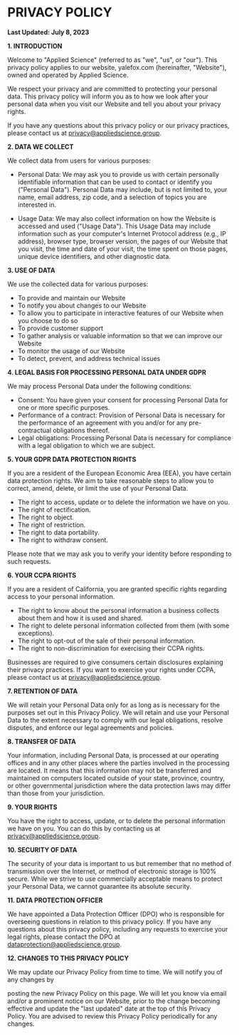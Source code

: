# PRIVACY POLICY

**Last Updated: July 8, 2023**

**1. INTRODUCTION**

Welcome to "Applied Science" (referred to as "we", "us", or "our"). This privacy policy applies to our website, yalefox.com (hereinafter, "Website"), owned and operated by Applied Science.

We respect your privacy and are committed to protecting your personal data. This privacy policy will inform you as to how we look after your personal data when you visit our Website and tell you about your privacy rights.

If you have any questions about this privacy policy or our privacy practices, please contact us at privacy@appliedscience.group.

**2. DATA WE COLLECT**

We collect data from users for various purposes:

* Personal Data: We may ask you to provide us with certain personally identifiable information that can be used to contact or identify you ("Personal Data"). Personal Data may include, but is not limited to, your name, email address, zip code, and a selection of topics you are interested in.

* Usage Data: We may also collect information on how the Website is accessed and used ("Usage Data"). This Usage Data may include information such as your computer's Internet Protocol address (e.g., IP address), browser type, browser version, the pages of our Website that you visit, the time and date of your visit, the time spent on those pages, unique device identifiers, and other diagnostic data.

**3. USE OF DATA**

We use the collected data for various purposes:

* To provide and maintain our Website
* To notify you about changes to our Website
* To allow you to participate in interactive features of our Website when you choose to do so
* To provide customer support
* To gather analysis or valuable information so that we can improve our Website
* To monitor the usage of our Website
* To detect, prevent, and address technical issues

**4. LEGAL BASIS FOR PROCESSING PERSONAL DATA UNDER GDPR**

We may process Personal Data under the following conditions:

* Consent: You have given your consent for processing Personal Data for one or more specific purposes.
* Performance of a contract: Provision of Personal Data is necessary for the performance of an agreement with you and/or for any pre-contractual obligations thereof.
* Legal obligations: Processing Personal Data is necessary for compliance with a legal obligation to which we are subject.

**5. YOUR GDPR DATA PROTECTION RIGHTS**

If you are a resident of the European Economic Area (EEA), you have certain data protection rights. We aim to take reasonable steps to allow you to correct, amend, delete, or limit the use of your Personal Data.

* The right to access, update or to delete the information we have on you.
* The right of rectification.
* The right to object.
* The right of restriction.
* The right to data portability.
* The right to withdraw consent.

Please note that we may ask you to verify your identity before responding to such requests.

**6. YOUR CCPA RIGHTS**

If you are a resident of California, you are granted specific rights regarding access to your personal information.

* The right to know about the personal information a business collects about them and how it is used and shared.
* The right to delete personal information collected from them (with some exceptions).
* The right to opt-out of the sale of their personal information.
* The right to non-discrimination for exercising their CCPA rights.

Businesses are required to give consumers certain disclosures explaining their privacy practices. If you want to exercise your rights under CCPA, please contact us at privacy@appliedscience.group.

**7. RETENTION OF DATA**

We will retain your Personal Data only for as long as is necessary for the purposes set out in this Privacy Policy. We will retain and use your Personal Data to the extent necessary to comply with our legal obligations, resolve disputes, and enforce our legal agreements and policies.

**8. TRANSFER OF DATA**

Your information, including Personal Data, is processed at our operating offices and in any other places where the parties involved in the processing are located. It means that this information may not be transferred and maintained on computers located outside of your state, province, country, or other governmental jurisdiction where the data protection laws may differ than those from your jurisdiction.

**9. YOUR RIGHTS**

You have the right to access, update, or to delete the personal information we have on you. You can do this by contacting us at privacy@appliedscience.group.

**10. SECURITY OF DATA**

The security of your data is important to us but remember that no method of transmission over the Internet, or method of electronic storage is 100% secure. While we strive to use commercially acceptable means to protect your Personal Data, we cannot guarantee its absolute security.

**11. DATA PROTECTION OFFICER**

We have appointed a Data Protection Officer (DPO) who is responsible for overseeing questions in relation to this privacy policy. If you have any questions about this privacy policy, including any requests to exercise your legal rights, please contact the DPO at dataprotection@appliedscience.group.

**12. CHANGES TO THIS PRIVACY POLICY**

We may update our Privacy Policy from time to time. We will notify you of any changes by

posting the new Privacy Policy on this page. We will let you know via email and/or a prominent notice on our Website, prior to the change becoming effective and update the "last updated" date at the top of this Privacy Policy. You are advised to review this Privacy Policy periodically for any changes.
